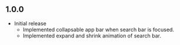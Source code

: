 ## 1.0.0

* Initial release
    - Implemented collapsable app bar when search bar is focused.
    - Implemented expand and shrink animation of search bar.